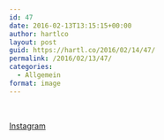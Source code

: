 ```yaml
---
id: 47
date: 2016-02-13T13:15:15+00:00
author: hartlco
layout: post
guid: https://hartl.co/2016/02/14/47/
permalink: /2016/02/13/47/
categories:
  - Allgemein
format: image
---
```

&nbsp;[<img src="https://i0.wp.com/hartl.co/wp-content/uploads/2016/02/img_0493-2.jpg?w=760&#038;ssl=1" alt="" data-recalc-dims="1" />](https://i0.wp.com/hartl.co/wp-content/uploads/2016/02/img_0493-2.jpg?ssl=1)&nbsp;
  
[Instagram](https://instagram.com/p/BBuwPOtkgTG/)